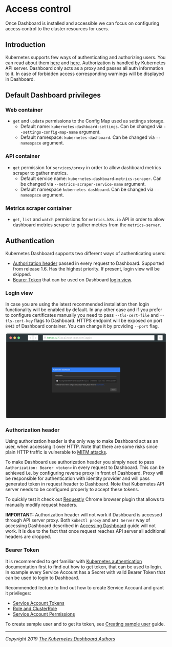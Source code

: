 # Access control

Once Dashboard is installed and accessible we can focus on configuring access control to the cluster resources for users.

## Introduction

Kubernetes supports few ways of authenticating and authorizing users.
You can read about them [here](https://kubernetes.io/docs/reference/access-authn-authz/authentication/) and
[here](https://kubernetes.io/docs/reference/access-authn-authz/authorization/). Authorization is handled by Kubernetes API server.
Dashboard only acts as a proxy and passes all auth information to it. In case of forbidden access corresponding warnings will be displayed in Dashboard.

## Default Dashboard privileges

### Web container
* `get` and `update` permissions to the Config Map used as settings storage.
  * Default name: `kubernetes-dashboard-settings`. Can be changed via `--settings-config-map-name` argument.
  * Default namespace: `kubernetes-dashboard`. Can be changed via `--namespace` argument.

### API container
* `get` permission for `services/proxy` in order to allow dashboard metrics scraper to gather metrics.
  * Default service name: `kubernetes-dashboard-metrics-scraper`. Can be changed via `--metrics-scraper-service-name` argument.
  * Default namespace `kubernetes-dashboard`. Can be changed via `--namespace` argument.

### Metrics scraper container
* `get`, `list` and `watch` permissions for `metrics.k8s.io` API in order to allow dashboard metrics scraper to gather metrics from the `metrics-server`.

## Authentication

Kubernetes Dashboard supports two different ways of authenticating users:

* [Authorization header](#authorization-header) passed in every request to Dashboard. Supported from release 1.6. Has the highest priority. If present, login view will be skipped.
* [Bearer Token](#bearer-token) that can be used on Dashboard [login view](#login-view).

### Login view

In case you are using the latest recommended installation then login functionality will be enabled by default. In any other case and if you prefer to configure certificates manually you need to pass `--tls-cert-file` and `--tls-cert-key` flags to Dashboard. HTTPS endpoint will be exposed on port `8443` of Dashboard container. You can change it by providing `--port` flag.

![Sing in](../../images/signin.png)

### Authorization header

Using authorization header is the only way to make Dashboard act as an user, when accessing it over HTTP. Note that there are some risks since plain HTTP traffic is vulnerable to [MITM attacks](https://en.wikipedia.org/wiki/Man-in-the-middle_attack).

To make Dashboard use authorization header you simply need to pass `Authorization: Bearer <token>` in every request to Dashboard. This can be achieved i.e. by configuring reverse proxy in front of Dashboard. Proxy will be responsible for authentication with identity provider and will pass generated token in request header to Dashboard. Note that Kubernetes API server needs to be configured properly to accept these tokens.

To quickly test it check out [Requestly](https://chrome.google.com/webstore/detail/requestly-redirect-url-mo/mdnleldcmiljblolnjhpnblkcekpdkpa) Chrome browser plugin that allows to manually modify request headers.

**IMPORTANT:** Authorization header will not work if Dashboard is accessed through API server proxy. Both `kubectl proxy` and `API Server` way of accessing Dashboard described in [Accessing Dashboard](../accessing-dashboard/README.md) guide will not work. It is due to the fact that once request reaches API server all additional headers are dropped.

### Bearer Token

It is recommended to get familiar with [Kubernetes authentication](https://kubernetes.io/docs/reference/access-authn-authz/authentication/) documentation first to find out how to get token, that can be used to login. In example every Service Account has a Secret with valid Bearer Token that can be used to login to Dashboard.

Recommended lecture to find out how to create Service Account and grant it privileges:

* [Service Account Tokens](https://kubernetes.io/docs/reference/access-authn-authz/authentication/#service-account-tokens)
* [Role and ClusterRole](https://kubernetes.io/docs/reference/access-authn-authz/rbac/#role-and-clusterrole)
* [Service Account Permissions](https://kubernetes.io/docs/reference/access-authn-authz/rbac/#service-account-permissions)

To create sample user and to get its token, see [Creating sample user](./creating-sample-user.md) guide.

----
_Copyright 2019 [The Kubernetes Dashboard Authors](https://github.com/kubernetes/dashboard/graphs/contributors)_
